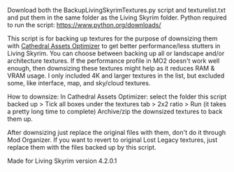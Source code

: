Download both the BackupLivingSkyrimTextures.py script and texturelist.txt and put them in the same folder as the Living Skyrim folder.
Python required to run the script: https://www.python.org/downloads/

This script is for backing up textures for the purpose of downsizing them with [Cathedral Assets Optimizer](https://www.nexusmods.com/skyrimspecialedition/mods/23316) to get better performance/less stutters in Living Skyrim. You can choose between backing up all or landscape and/or architecture textures. If the performance profile in MO2 doesn't work well enough, then downsizing these textures might help as it reduces RAM & VRAM usage. I only included 4K and larger textures in the list, but excluded some, like interface, map, and sky/cloud textures.

How to downsize:
In Cathedral Assets Optimizer: select the folder this script backed up > Tick all boxes under the textures tab > 2x2 ratio > Run (it takes a pretty long time to complete)
Archive/zip the downsized textures to back them up.

After downsizing just replace the original files with them, don't do it through Mod Organizer. If you want to revert to original Lost Legacy textures, just replace them with the files backed up by this script.

Made for Living Skyrim version 4.2.0.1
